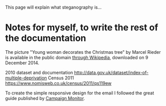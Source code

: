 This page will explain what steganography is...

# Notes for myself, to write the rest of the documentation

The picture "Young woman decorates the Christmas tree" by Marcel Rieder is available in the public domain [through Wikipedia](http://en.wikipedia.org/wiki/Christmas_tree#mediaviewer/File:D%C3%A9coration_du_sapin_de_No%C3%ABl.jpg), downloaded on 9 December 2014.

2010 dataset and documentation http://data.gov.uk/dataset/index-of-multiple-deprivation
Census 2011 https://www.nomisweb.co.uk/census/2011/qs119ew

To create the simple responsive design for the email I followed the great guide published by [Campaign Monitor](https://www.campaignmonitor.com/guides/mobile/).
